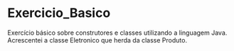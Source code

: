 # Exercicio_Basico
Exercício básico sobre construtores e classes utilizando a linguagem Java.
Acrescentei a classe Eletronico que herda da classe Produto.
